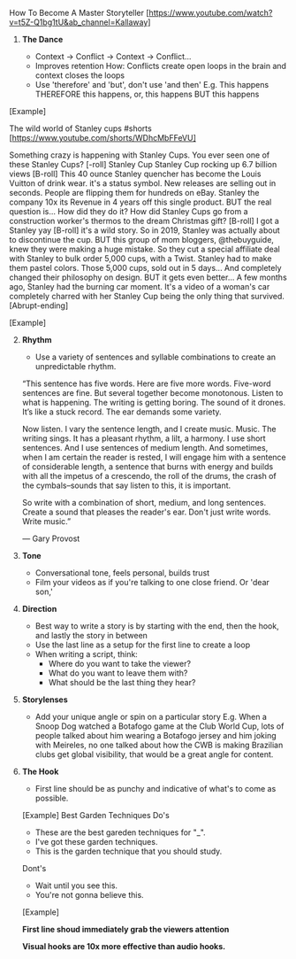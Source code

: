 How To Become A Master Storyteller [https://www.youtube.com/watch?v=t5Z-Q1bg1tU&ab_channel=Kallaway]

1. **The Dance**

   - Context → Conflict → Context → Conflict...
   - Improves retention
     How: Conflicts create open loops in the brain and context closes the loops
   - Use 'therefore' and 'but', don't use 'and then'
     E.g. This happens THEREFORE this happens, or, this happens BUT this happens

[Example]

The wild world of Stanley cups #shorts [https://www.youtube.com/shorts/WDhcMbFFeVU]

Something crazy is happening with Stanley Cups.
You ever seen one of these Stanley Cups?
[-roll]
Stanley Cup
Stanley Cup rocking up 6.7 billion views
[B-roll]
This 40 ounce Stanley quencher has become the Louis Vuitton of drink wear.
it's a status symbol.
New releases are selling out in seconds.
People are flipping them for hundreds on eBay.
Stanley the company 10x its Revenue in 4 years off this single product.
BUT the real question is... How did they do it?
How did Stanley Cups go from a construction worker's thermos to the dream Christmas gift?
[B-roll]
I got a Stanley yay
[B-roll]
it's a wild story.
So in 2019, Stanley was actually about to discontinue the cup.
BUT this group of mom bloggers, @thebuyguide, knew they were making a huge mistake.
So they cut a special affiliate deal with Stanley to bulk order 5,000 cups, with a Twist.
Stanley had to make them pastel colors.
Those 5,000 cups, sold out in 5 days...
And completely changed their philosophy on design.
BUT it gets even better...
A few months ago, Stanley had the burning car moment.
It's a video of a woman's car completely charred with her Stanley Cup being the only thing that survived.
[Abrupt-ending]

[Example]

2. **Rhythm**

   - Use a variety of sentences and syllable combinations to create an unpredictable rhythm.

   “This sentence has five words. Here are five more words. Five-word sentences are fine. But several together become monotonous. Listen to what is happening. The writing is getting boring. The sound of it drones. It’s like a stuck record. The ear demands some variety.

   Now listen. I vary the sentence length, and I create music. Music. The writing sings. It has a pleasant rhythm, a lilt, a harmony. I use short sentences. And I use sentences of medium length. And sometimes, when I am certain the reader is rested, I will engage him with a sentence of considerable length, a sentence that burns with energy and builds with all the impetus of a crescendo, the roll of the drums, the crash of the cymbals–sounds that say listen to this, it is important.

   So write with a combination of short, medium, and long sentences. Create a sound that pleases the reader's ear. Don't just write words. Write music.”

   ― Gary Provost

3. **Tone**

   - Conversational tone, feels personal, builds trust
   - Film your videos as if you're talking to one close friend. Or 'dear son,'

4. **Direction**

   - Best way to write a story is by starting with the end, then the hook, and lastly the story in between
   - Use the last line as a setup for the first line to create a loop
   - When writing a script, think:
     - Where do you want to take the viewer?
     - What do you want to leave them with?
     - What should be the last thing they hear?

5. **Storylenses**

   - Add your unique angle or spin on a particular story
     E.g. When a Snoop Dog watched a Botafogo game at the Club World Cup, lots of people talked about him wearing a Botafogo jersey and him joking with Meireles, no one talked about how the CWB is making Brazilian clubs get global visibility, that would be a great angle for content.

6. **The Hook**

   - First line should be as punchy and indicative of what's to come as possible.

   [Example] Best Garden Techniques
   Do's

   - These are the best gareden techniques for "\_".
   - I've got these garden techniques.
   - This is the garden technique that you should study.

   Dont's

   - Wait until you see this.
   - You're not gonna believe this.

   [Example]

   **First line shoud immediately grab the viewers attention**

   **Visual hooks are 10x more effective than audio hooks.**
